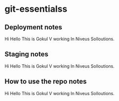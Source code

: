 # git-essentialss

## Deployment notes
Hi Hello This is Gokul V working In Niveus Solloutions.

## Staging notes
Hi Hello This is Gokul V working In Niveus Solloutions.

## How to use the repo notes
Hi Hello This is Gokul V working In Niveus Solloutions.
